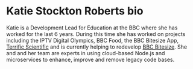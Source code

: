 # Katie Stockton Roberts bio

Katie is a Development Lead for Education at the BBC where she has worked for the last 6 years.  During this time she has worked on projects including the IPTV Digital Olympics, BBC Food, the BBC Bitesize App, <a href="https://www.bbc.co.uk/terrificscientific">Terrific Scientific</a> and is currently helping to redevelop <a href="http://www.bbc.co.uk/education">BBC Bitesize</a>.  She and and her team are experts in using cloud-based Node.js and microservices to enhance, improve and remove legacy code bases.
